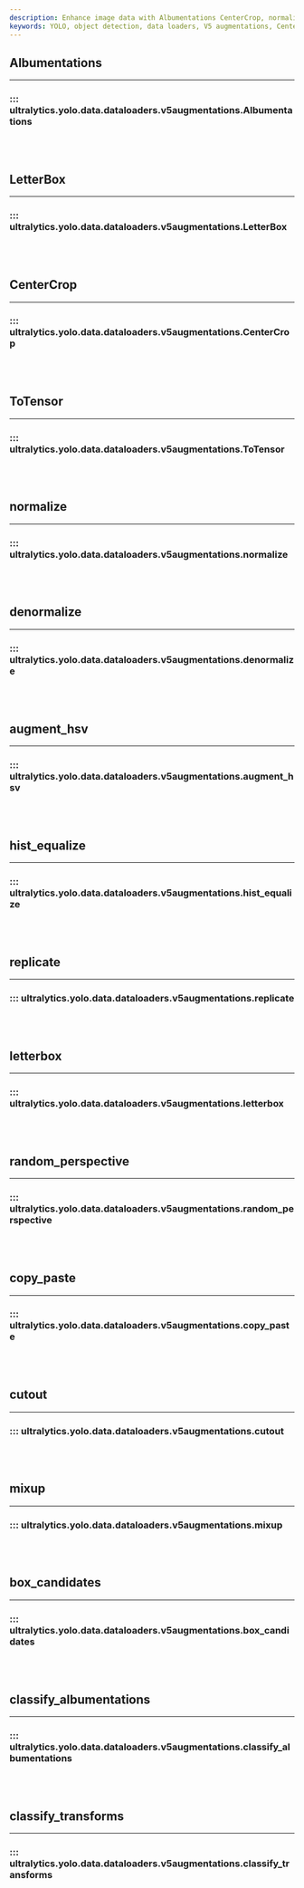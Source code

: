 ```yaml
---
description: Enhance image data with Albumentations CenterCrop, normalize, augment_hsv, replicate, random_perspective, cutout, & box_candidates.
keywords: YOLO, object detection, data loaders, V5 augmentations, CenterCrop, normalize, random_perspective
---
```


## Albumentations
---
### ::: ultralytics.yolo.data.dataloaders.v5augmentations.Albumentations
<br><br>

## LetterBox
---
### ::: ultralytics.yolo.data.dataloaders.v5augmentations.LetterBox
<br><br>

## CenterCrop
---
### ::: ultralytics.yolo.data.dataloaders.v5augmentations.CenterCrop
<br><br>

## ToTensor
---
### ::: ultralytics.yolo.data.dataloaders.v5augmentations.ToTensor
<br><br>

## normalize
---
### ::: ultralytics.yolo.data.dataloaders.v5augmentations.normalize
<br><br>

## denormalize
---
### ::: ultralytics.yolo.data.dataloaders.v5augmentations.denormalize
<br><br>

## augment_hsv
---
### ::: ultralytics.yolo.data.dataloaders.v5augmentations.augment_hsv
<br><br>

## hist_equalize
---
### ::: ultralytics.yolo.data.dataloaders.v5augmentations.hist_equalize
<br><br>

## replicate
---
### ::: ultralytics.yolo.data.dataloaders.v5augmentations.replicate
<br><br>

## letterbox
---
### ::: ultralytics.yolo.data.dataloaders.v5augmentations.letterbox
<br><br>

## random_perspective
---
### ::: ultralytics.yolo.data.dataloaders.v5augmentations.random_perspective
<br><br>

## copy_paste
---
### ::: ultralytics.yolo.data.dataloaders.v5augmentations.copy_paste
<br><br>

## cutout
---
### ::: ultralytics.yolo.data.dataloaders.v5augmentations.cutout
<br><br>

## mixup
---
### ::: ultralytics.yolo.data.dataloaders.v5augmentations.mixup
<br><br>

## box_candidates
---
### ::: ultralytics.yolo.data.dataloaders.v5augmentations.box_candidates
<br><br>

## classify_albumentations
---
### ::: ultralytics.yolo.data.dataloaders.v5augmentations.classify_albumentations
<br><br>

## classify_transforms
---
### ::: ultralytics.yolo.data.dataloaders.v5augmentations.classify_transforms
<br><br>
